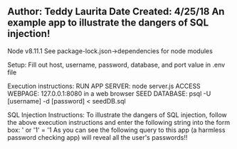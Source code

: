 Author: Teddy Laurita
Date Created: 4/25/18
An example app to illustrate the dangers of SQL injection!
-------------------------------------------------------------------------------
Node v8.11.1
See package-lock.json->dependencies for node modules

Setup: Fill out host, username, password, database, and port value in .env file 

Execution instructions:
    RUN APP SERVER: node server.js
    ACCESS WEBPAGE: 127.0.0.1:8080 in a web browser
    SEED DATABASE:  psql -U [username] -d [password] < seedDB.sql

SQL Injection Instructions:
    To illustrate the dangers of SQL injection, follow the above execution
instructions and enter the following string into the form box:
    ' or '1' = '1
As you can see the following query to this app (a harmless password checking app)
will reveal all the user's passwords!!